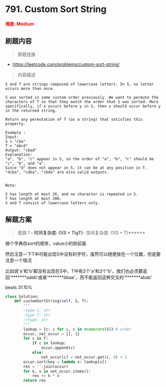# 791. Custom Sort String

**<font color=red>难度: Medium</font>**

## 刷题内容

> 原题连接

* https://leetcode.com/problems/custom-sort-string/

> 内容描述

```
S and T are strings composed of lowercase letters. In S, no letter occurs more than once.

S was sorted in some custom order previously. We want to permute the characters of T so that they match the order that S was sorted. More specifically, if x occurs before y in S, then x should occur before y in the returned string.

Return any permutation of T (as a string) that satisfies this property.

Example :
Input: 
S = "cba"
T = "abcd"
Output: "cbad"
Explanation: 
"a", "b", "c" appear in S, so the order of "a", "b", "c" should be "c", "b", and "a". 
Since "d" does not appear in S, it can be at any position in T. "dcba", "cdba", "cbda" are also valid outputs.
 

Note:

S has length at most 26, and no character is repeated in S.
T has length at most 200.
S and T consist of lowercase letters only.
```

## 解题方案

> 思路 1
******- 时间复杂度: O(S + TlgT)******- 空间复杂度: O(S + T)******




搞个字典存sort的顺序，value小的排前面

然后注意一下T中可能出现S中没有的字符，虽然可以随便放在一个位置，但是要注意一个情况

比如说'a'和'b'都没有出现在S中，T中有2个'a'和2个'b'，我们也必须要返回'*******aabb'或者'*******bbaa'，而不能返回这种交叉的'*******abab'

beats 31.15%

```python
class Solution:
    def customSortString(self, S, T):
        """
        :type S: str
        :type T: str
        :rtype: str
        """
        lookup = {c: i for i, c in enumerate(S)} # order
        occur, not_occur = [], {}
        for c in T:
            if c in lookup:
                occur.append(c)
            else:
                not_occur[c] = not_occur.get(c, 0) + 1
        occur.sort(key = lambda x: lookup[x])
        res = ''.join(occur)
        for k, v in not_occur.items():
            res += k * v
        return res
```
































